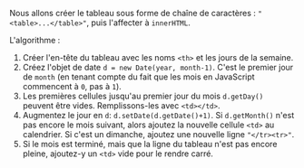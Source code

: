 Nous allons créer le tableau sous forme de chaîne de caractères : `"<table>...</table>"`, puis l'affecter à `innerHTML`.

L'algorithme :

1. Créer l'en-tête du tableau avec les noms `<th>` et les jours de la semaine.
2. Créez l'objet de date `d = new Date(year, month-1)`. C'est le premier jour de `month` (en tenant compte du fait que les mois en JavaScript commencent à `0`, pas à `1`).
3. Les premières cellules jusqu'au premier jour du mois `d.getDay()` peuvent être vides. Remplissons-les avec `<td></td>`.
4. Augmentez le jour en `d`: `d.setDate(d.getDate()+1)`. Si `d.getMonth()` n'est pas encore le mois suivant, alors ajoutez la nouvelle cellule `<td>` au calendrier. Si c'est un dimanche, ajoutez une nouvelle ligne <code>"&lt;/tr&gt;&lt;tr&gt;"</code>.
5. Si le mois est terminé, mais que la ligne du tableau n'est pas encore pleine, ajoutez-y un `<td>` vide pour le rendre carré.
